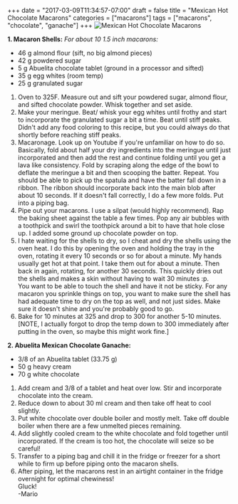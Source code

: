 +++
date = "2017-03-09T11:34:57-07:00"
draft = false
title = "Mexican Hot Chocolate Macarons"
categories = ["macarons"]
tags = ["macarons", "chocolate", "ganache"]
+++
![Mexican Hot Chocolate Macarons](http://i.imgur.com/LBCWb3T.jpg)

**1. Macaron Shells:**  *For about 10 1.5 inch macarons:*

- 46 g almond flour (sift, no big almond pieces)  
- 42 g powdered sugar  
- 5 g Abuelita chocolate tablet (ground in a processor and sifted)  
- 35 g egg whites (room temp)  
- 25 g granulated sugar  

1. Oven to 325F. Measure out and sift your powdered sugar, almond flour, and sifted chocolate powder. Whisk together and set aside.  
2. Make your meringue. Beat/ whisk your egg whites until frothy and start to incorporate the granulated sugar a bit a time. Beat until stiff peaks. Didn't add any food coloring to this recipe, but you could always do that shortly before reaching stiff peaks.  
3. Macaronage. Look up on Youtube if you're unfamiliar on how to do so.   
Basically, fold about half your dry ingredients into the meringue until just incorporated and then add the rest and continue folding until you get a lava like consistency. Fold by scraping along the edge of the bowl to deflate the meringue a bit and then scooping the batter. Repeat. You should be able to pick up the spatula and have the batter fall down in a ribbon. The ribbon should incorporate back into the main blob after about 10 seconds. If it doesn't fall correctly, I do a few more folds. Put into a piping bag.  
4. Pipe out your macarons. I use a silpat (would highly recommend). Rap the baking sheet against the table a few times.  Pop any air bubbles with a toothpick and swirl the toothpick around a bit to have that hole close up. I added some ground up chocolate powder on top.    
5. I hate waiting for the shells to dry, so I cheat and dry the shells using the oven heat. I do this by opening the oven and holding the tray in the oven, rotating it every 10 seconds or so for about a minute. My hands usually get hot at that point. I take them out for about a minute. Then back in again, rotating, for another 30 seconds. This quickly dries out the shells and makes a skin without having to wait 30 minutes :p.   
You want to be able to touch the shell and have it not be sticky. For any macaron you sprinkle things on top, you want to make sure the shell has had adequate time to dry on the top as well, and not just sides. Make sure it doesn't shine and you're probably good to go.   
6. Bake for 10 minutes at 325 and drop to 300 for another 5-10 minutes. [NOTE, I actually forgot to drop the temp down to 300 immediately after putting in the oven, so maybe this might work fine.]    

**2. Abuelita Mexican Chocolate Ganache:**   
- 3/8 of an Abuelita tablet (33.75 g)     
- 50 g heavy cream  
- 70 g white chocolate  

1. Add cream and 3/8 of a tablet and heat over low. Stir and incorporate chocolate into the cream.  
2. Reduce down to about 30 ml cream and then take off heat to cool slightly.  
3. Put white chocolate over double boiler and mostly melt. Take off double boiler when there are a few unmelted pieces remaining.  
4. Add slightly cooled cream to the white chocolate and fold together until incorporated. If the cream is too hot, the chocolate will seize so be careful!    
5. Transfer to a piping bag and chill it in the fridge or freezer for a short while to firm up before piping onto the macaron shells.    
6. After piping, let the macarons rest in an airtight container in the fridge overnight for optimal chewiness!   
Gluck!  
-Mario

